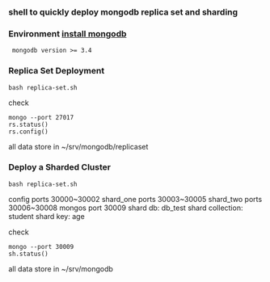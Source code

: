 ### shell to quickly deploy mongodb replica set and sharding

### Environment [install mongodb](https://docs.mongodb.com/manual/tutorial/)

```
 mongodb version >= 3.4 
```
### Replica Set Deployment
```
bash replica-set.sh
```

check 
```
mongo --port 27017
rs.status()
rs.config()
```
all data store in ~/srv/mongodb/replicaset



### Deploy a Sharded Cluster

```
bash replica-set.sh
```

config ports 30000~30002
shard_one ports 30003~30005
shard_two ports 30006~30008
mongos port 30009
shard db: db_test
shard collection: student
shard key: age

check 
```
mongo --port 30009
sh.status()
```

all data store in ~/srv/mongodb




